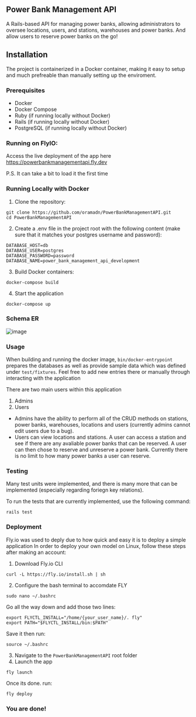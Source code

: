 ## Power Bank Management API
A Rails-based API for managing power banks, allowing administrators to oversee locations, users, and stations, warehouses and power banks. And allow users to reserve power banks on the go!

## Installation
The project is containerized in a Docker container, making it easy to setup and much prefreable than manually setting up the enviroment.

### Prerequisites
- Docker
- Docker Compose
- Ruby (if running locally without Docker)
- Rails (if running locally without Docker)
- PostgreSQL (if running locally without Docker)

### Running on FlyIO:
Access the live deployment of the app here
https://powerbankmanagementapi.fly.dev

P.S. It can take a bit to load it the first time

### Running Locally with Docker
1. Clone the repository:
```
git clone https://github.com/oramadn/PowerBankManagementAPI.git
cd PowerBankManagementAPI
```
2. Create a .env file in the project root with the following content (make sure that it matches your postgres username and password):
```
DATABASE_HOST=db
DATABASE_USER=postgres
DATABASE_PASSWORD=password
DATABASE_NAME=power_bank_management_api_development
```
3. Build Docker containers:
```
docker-compose build
```
4. Start the application
```
docker-compose up
```

### Schema ER
![image](https://github.com/oramadn/PowerBankManagementAPI/assets/111233764/78659c76-7a19-42fd-a1e4-dac9d67ef49a)

### Usage
When building and running the docker image, `bin/docker-entrypoint` prepares the databases as well as provide sample data which was defined under `test/fixtures`. Feel free to add new entries there or manually through interacting with the application

There are two main users within this application
1. Admins
2. Users

- Admins have the ability to perform all of the CRUD methods on stations, power banks, warehouses, locations and users (currently admins cannot edit users due to a bug).
- Users can view locations and stations. A user can access a station and see if there are any avaliable power banks that can be reserved. A user can then chose to reserve and unreserve a power bank. Currently there is no limit to how many power banks a user can reserve.

### Testing
Many test units were implemented, and there is many more that can be implemented (especially regarding foriegn key relations).

To run the tests that are currently implemented, use the following command:
```
rails test
```

### Deployment
Fly.io was used to deply due to how quick and easy it is to deploy a simple application
In order to deploy your own model on Linux, follow these steps after making an account:

1. Download Fly.io CLI
```
curl -L https://fly.io/install.sh | sh
```
2. Configure the bash terminal to accomdate FLY
```
sudo nano ~/.bashrc
```
Go all the way down and add those two lines:
```
export FLYCTL_INSTALL="/home/{your_user_name}/. fly"
export PATH="$FLYCTL_INSTALL/bin:$PATH"
```
Save it then run:
```
source ~/.bashrc
```
3. Navigate to the `PowerBankManagementAPI` root folder
4. Launch the app
```
fly launch
```
Once its done. run:
```
fly deploy
```

### You are done!
